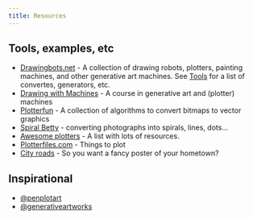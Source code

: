 ```yaml
---
title: Resources
---
```


## Tools, examples, etc

- [Drawingbots.net](https://drawingbots.net/) - A collection of drawing robots, plotters, painting machines, and other generative art machines. See [Tools](https://drawingbots.net/knowledge/tools) for a list of convertes, generators, etc.
- [Drawing with Machines](https://courses.ideate.cmu.edu/60-428/f2021/) - A course in generative art and (plotter) machines
- [Plotterfun](https://mitxela.com/plotterfun/) - A collection of algorithms to convert bitmaps to vector graphics
- [Spiral Betty](https://spiralbetty.com/) - converting photographs into spirals, lines, dots...
- [Awesome plotters](https://github.com/beardicus/awesome-plotters) -  A list with lots of resources.
- [Plotterfiles.com](https://plotterfiles.com/) - Things to plot
- [City roads](https://anvaka.github.io/city-roads/) - So you want a fancy poster of your hometown?

## Inspirational

- [@penplotart](https://www.instagram.com/penplotart/)
- [@generativeartworks](https://www.instagram.com/generativeartworks/)
